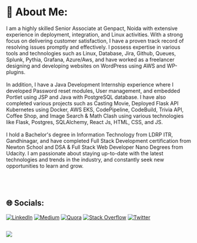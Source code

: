 # 💫 About Me:
I am a highly skilled Senior Associate at Genpact, Noida with extensive experience in deployment, integration, and Linux activities. With a strong focus on delivering customer satisfaction, I have a proven track record of resolving issues promptly and effectively. I possess expertise in various tools and technologies such as Linux, Database, Jira, Github, Queues, Splunk, Pythia, Grafana, Azure/Aws, and have worked as a freelancer designing and developing websites on WordPress using AWS and WP-plugins.<br><br>In addition, I have a Java Development Internship experience where I developed Password reset modules, User management, and embedded Portlet using JSP and Java with PostgreSQL database. I have also completed various projects such as Casting Movie, Deployed Flask API Kubernetes using Docker, AWS EKS, CodePipeline, CodeBuild, Trivia API, Coffee Shop, and Image Search & Math Clash using various technologies like Flask, Postgres, SQLAlchemy, React Js, HTML, CSS, and JS.<br><br>I hold a Bachelor's degree in Information Technology from LDRP ITR, Gandhinagar, and have completed Full Stack Development certification from Newton School and DSA & Full Stack Web Developer Nano Degrees from Udacity. I am passionate about staying up-to-date with the latest technologies and trends in the industry, and constantly seek new opportunities to learn and grow.<br><br><br><br>


## 🌐 Socials:
[![LinkedIn](https://img.shields.io/badge/LinkedIn-%230077B5.svg?logo=linkedin&logoColor=white)](https://www.linkedin.com/in/v1997) [![Medium](https://img.shields.io/badge/Medium-12100E?logo=medium&logoColor=white)](https://medium.com/@patelvasu1997) [![Quora](https://img.shields.io/badge/Quora-%23B92B27.svg?logo=Quora&logoColor=white)](https://www.quora.com/profile/Vasu-226) [![Stack Overflow](https://img.shields.io/badge/-Stackoverflow-FE7A16?logo=stack-overflow&logoColor=white)](https://stackoverflow.com/users/9284606/vasu) [![Twitter](https://img.shields.io/badge/Twitter-%231DA1F2.svg?logo=Twitter&logoColor=white)](https://twitter.com/VP_279) 

## 
![](https://github-readme-stats.vercel.app/api/top-langs/?username=v1997&theme=swift&hide_border=true&include_all_commits=true&count_private=true&layout=compact)

<!-- Proudly created with GPRM ( https://gprm.itsvg.in ) -->
